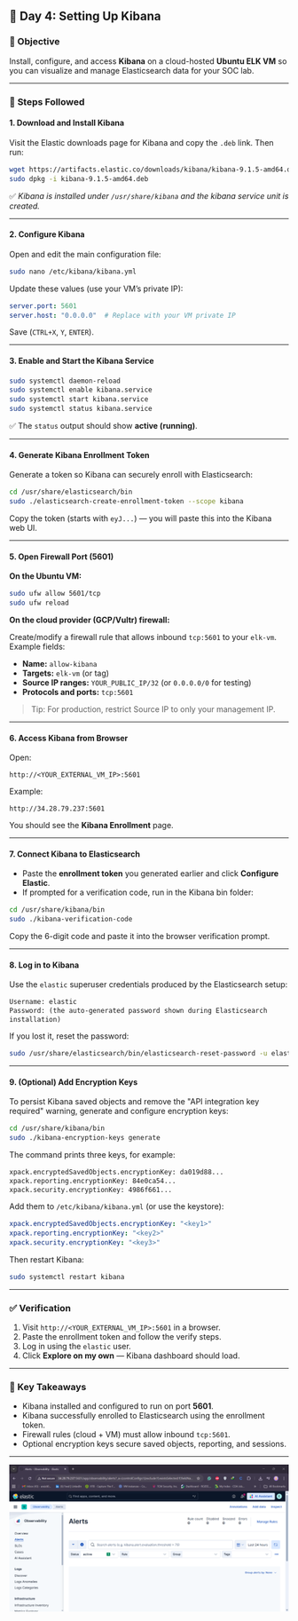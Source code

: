 ## 🧠 **Day 4: Setting Up Kibana**

### 🎯 Objective

Install, configure, and access **Kibana** on a cloud-hosted **Ubuntu ELK VM** so you can visualize and manage Elasticsearch data for your SOC lab.

---

### 🧩 **Steps Followed**

#### **1. Download and Install Kibana**

Visit the Elastic downloads page for Kibana and copy the `.deb` link. Then run:

```bash
wget https://artifacts.elastic.co/downloads/kibana/kibana-9.1.5-amd64.deb
sudo dpkg -i kibana-9.1.5-amd64.deb
```

✅ *Kibana is installed under `/usr/share/kibana` and the kibana service unit is created.*

---

#### **2. Configure Kibana**

Open and edit the main configuration file:

```bash
sudo nano /etc/kibana/kibana.yml
```

Update these values (use your VM’s private IP):

```yaml
server.port: 5601
server.host: "0.0.0.0"  # Replace with your VM private IP
```

Save (`CTRL+X`, `Y`, `ENTER`).

---

#### **3. Enable and Start the Kibana Service**

```bash
sudo systemctl daemon-reload
sudo systemctl enable kibana.service
sudo systemctl start kibana.service
sudo systemctl status kibana.service
```

✅ The `status` output should show **active (running)**.

---

#### **4. Generate Kibana Enrollment Token**

Generate a token so Kibana can securely enroll with Elasticsearch:

```bash
cd /usr/share/elasticsearch/bin
sudo ./elasticsearch-create-enrollment-token --scope kibana
```

Copy the token (starts with `eyJ...`) — you will paste this into the Kibana web UI.

---

#### **5. Open Firewall Port (5601)**

**On the Ubuntu VM:**

```bash
sudo ufw allow 5601/tcp
sudo ufw reload
```

**On the cloud provider (GCP/Vultr) firewall:**

Create/modify a firewall rule that allows inbound `tcp:5601` to your `elk-vm`. Example fields:

* **Name:** `allow-kibana`
* **Targets:** `elk-vm` (or tag)
* **Source IP ranges:** `YOUR_PUBLIC_IP/32` (or `0.0.0.0/0` for testing)
* **Protocols and ports:** `tcp:5601`

> Tip: For production, restrict Source IP to only your management IP.

---

#### **6. Access Kibana from Browser**

Open:

```
http://<YOUR_EXTERNAL_VM_IP>:5601
```

Example:

```
http://34.28.79.237:5601
```

You should see the **Kibana Enrollment** page.

---

#### **7. Connect Kibana to Elasticsearch**

* Paste the **enrollment token** you generated earlier and click **Configure Elastic**.
* If prompted for a verification code, run in the Kibana bin folder:

```bash
cd /usr/share/kibana/bin
sudo ./kibana-verification-code
```

Copy the 6-digit code and paste it into the browser verification prompt.

---

#### **8. Log in to Kibana**

Use the `elastic` superuser credentials produced by the Elasticsearch setup:

```
Username: elastic
Password: (the auto-generated password shown during Elasticsearch installation)
```

If you lost it, reset the password:

```bash
sudo /usr/share/elasticsearch/bin/elasticsearch-reset-password -u elastic
```

---

#### **9. (Optional) Add Encryption Keys**

To persist Kibana saved objects and remove the "API integration key required" warning, generate and configure encryption keys:

```bash
cd /usr/share/kibana/bin
sudo ./kibana-encryption-keys generate
```

The command prints three keys, for example:

```text
xpack.encryptedSavedObjects.encryptionKey: da019d88...
xpack.reporting.encryptionKey: 84e0ca54...
xpack.security.encryptionKey: 4986f661...
```

Add them to `/etc/kibana/kibana.yml` (or use the keystore):

```yaml
xpack.encryptedSavedObjects.encryptionKey: "<key1>"
xpack.reporting.encryptionKey: "<key2>"
xpack.security.encryptionKey: "<key3>"
```

Then restart Kibana:

```bash
sudo systemctl restart kibana
```

---

### ✅ Verification

1. Visit `http://<YOUR_EXTERNAL_VM_IP>:5601` in a browser.
2. Paste the enrollment token and follow the verify steps.
3. Log in using the `elastic` user.
4. Click **Explore on my own** — Kibana dashboard should load.

---

### 🧾 Key Takeaways

* Kibana installed and configured to run on port **5601**.
* Kibana successfully enrolled to Elasticsearch using the enrollment token.
* Firewall rules (cloud + VM) must allow inbound `tcp:5601`.
* Optional encryption keys secure saved objects, reporting, and sessions.

---
![Kibana Screenshot](../images/4-kibana.png)